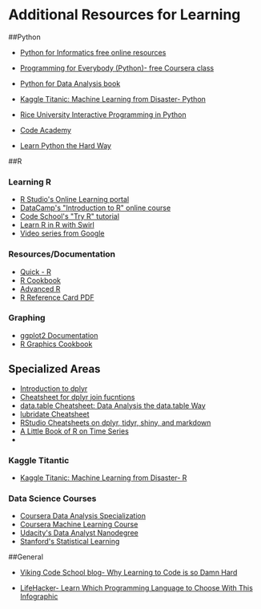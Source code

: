 Additional Resources for Learning
====================

##Python

- [Python for Informatics free online resources](http://www.pythonlearn.com/book.php)<br />

- [Programming for Everybody (Python)- free Coursera class](https://www.coursera.org/course/pythonlearn)<br />

- [Python for Data Analysis book](http://shop.oreilly.com/product/0636920023784.do)<br />

- [Kaggle Titanic: Machine Learning from Disaster- Python](https://www.kaggle.com/c/titanic-gettingStarted/details/getting-started-with-python)<br />

- [Rice University Interactive Programming in Python](https://www.coursera.org/course/interactivepython1)<br />

- [Code Academy](http://www.codecademy.com/en/tracks/python)<br />

- [Learn Python the Hard Way](http://learnpythonthehardway.org/)<br />


##R

### Learning R
- [R Studio's Online Learning portal](http://www.rstudio.com/resources/training/online-learning/)
- [DataCamp's "Introduction to R" online course](https://www.datacamp.com/courses/free-introduction-to-r)
- [Code School's "Try R" tutorial](http://tryr.codeschool.com/)
- [Learn R in R with Swirl](http://swirlstats.com/)
- [Video series from Google](http://www.youtube.com/playlist?list=PLOU2XLYxmsIK9qQfztXeybpHvru-TrqAP)

### Resources/Documentation
- [Quick - R](http://www.statmethods.net/)
- [R Cookbook](http://www.cookbook-r.com/)
- [Advanced R](http://adv-r.had.co.nz/)
- [R Reference Card PDF](http://cran.r-project.org/doc/contrib/Baggott-refcard-v2.pdf)

### Graphing
- [ggplot2 Documentation](http://docs.ggplot2.org/current/index.html)
- [R Graphics Cookbook](http://www.cookbook-r.com/Graphs/)

## Specialized Areas
- [Introduction to dplyr](http://cran.rstudio.com/web/packages/dplyr/vignettes/introduction.html)
- [Cheatsheet for dplyr join fucntions](http://stat545-ubc.github.io/bit001_dplyr-cheatsheet.html)
- [data.table Cheatsheet: Data Analysis the data.table Way](https://s3.amazonaws.com/assets.datacamp.com/img/blog/data+table+cheat+sheet.pdf)
- [lubridate Cheatsheet](http://blog.yhathq.com/static/pdf/R_date_cheat_sheet.pdf)
- [RStudio Cheatsheets on dplyr, tidyr, shiny, and markdown](http://www.rstudio.com/resources/cheatsheets/)
- [A Little Book of R on Time Series](https://a-little-book-of-r-for-time-series.readthedocs.org/en/latest/)
- 
### Kaggle Titantic
- [Kaggle Titanic: Machine Learning from Disaster- R](https://www.kaggle.com/c/titanic-gettingStarted/details/new-getting-started-with-r)

### Data Science Courses
- [Coursera Data Analysis Specialization](https://www.coursera.org/specialization/jhudatascience/1)
- [Coursera Machine Learning Course](https://www.coursera.org/course/ml)
- [Udacity's Data Analyst Nanodegree](https://www.udacity.com/course/nd002)
- [Stanford's Statistical Learning](http://online.stanford.edu/course/statistical-learning)


##General

- [Viking Code School blog- Why Learning to Code is so Damn Hard](http://www.vikingcodeschool.com/posts/why-learning-to-code-is-so-damn-hard)<br />

- [LifeHacker- Learn Which Programming Language to Choose With This Infographic](http://lifehacker.com/learn-which-programming-language-to-choose-with-this-in-1669612111)<br />
